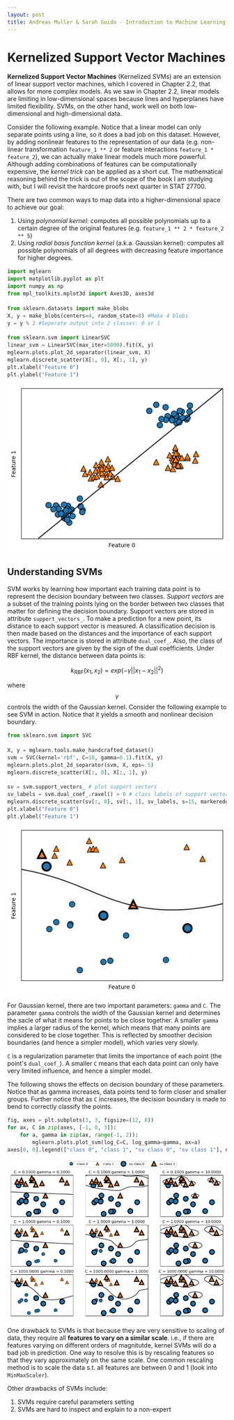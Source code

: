 ```yaml
---
layout: post
title: Andreas Muller & Sarah Guido - Introduction to Machine Learning with Python - Chapter 2.6
---
```


# Kernelized Support Vector Machines

**Kernelized Support Vector Machines** (Kernelized SVMs) are an extension of linear support vector machines, which I covered in Chapter 2.2, that allows for more complex models. As we saw in Chapter 2.2, linear models are limiting in low-dimensional spaces because lines and hyperplanes have limited flexibility. SVMs, on the other hand, work well on both low-dimensional and high-dimensional data.

Consider the following example. Notice that a linear model can only separate points using a line, so it does a bad job on this dataset. However, by adding nonlinear features to the representation of our data (e.g. non-linear transformation `feature_1 ** 2` or feature interactions `feature_1 * feature_2`), we can actually make linear models much more powerful. Although adding combinations of features can be computationally expensive, the *kernel trick* can be applied as a short cut. The mathematical reasoning behind the trick is out of the scope of the book I am studying with, but I will revisit the hardcore proofs next quarter in STAT 27700.

There are two common ways to map data into a higher-dimensional space to achieve our goal:

1. Using *polynomial kernel*: computes all possible polynomials up to a certain degree of the original features (e.g. `feature_1 ** 2 * feature_2 ** 5`)
2. Using *radial basis function kernel* (a.k.a. Gaussian kernel): computes all possible polynomials of all degrees with decreasing feature importance for higher degrees.


```python
import mglearn
import matplotlib.pyplot as plt
import numpy as np
from mpl_toolkits.mplot3d import Axes3D, axes3d

from sklearn.datasets import make_blobs
X, y = make_blobs(centers=4, random_state=8) #Make 4 blobs
y = y % 2 #Seperate output into 2 classes: 0 or 1

from sklearn.svm import LinearSVC
linear_svm = LinearSVC(max_iter=5000).fit(X, y)
mglearn.plots.plot_2d_separator(linear_svm, X)
mglearn.discrete_scatter(X[:, 0], X[:, 1], y)
plt.xlabel("Feature 0")
plt.ylabel("Feature 1")
```


![Linear Boundary](/assets/pictures/Muller_2016_Chapter_2_6_1.png)
    


## Understanding SVMs

SVM works by learning how important each training data point is to represent the decision boundary between two classes. *Support vectors* are a subset of the training points lying on the border between two classes that matter for defining the decision boundary. Support vectors are stored in attribute `support_vectors_`. To make a prediction for a new point, its distance to each support vector is measured. A classification decision is then made based on the distances and the importance of each support vectors. The importance is stored in attribute `dual_coef_`. Also, the class of the support vectors are given by the sign of the dual coefficients. Under RBF kernel, the distance between data points is:

$$
k_{RBF}(x_1, x_2) = exp(-\gamma||x_1 - x_2||^2)
$$

where $$\gamma$$ controls the width of the Gaussian kernel. Consider the following example to see SVM in action. Notice that it yields a smooth and nonlinear decision boundary.


```python
from sklearn.svm import SVC

X, y = mglearn.tools.make_handcrafted_dataset()
svm = SVC(kernel='rbf', C=10, gamma=0.1).fit(X, y)
mglearn.plots.plot_2d_separator(svm, X, eps=.5)
mglearn.discrete_scatter(X[:, 0], X[:, 1], y)

sv = svm.support_vectors_ # plot support vectors
sv_labels = svm.dual_coef_.ravel() > 0 # class labels of support vectors are given by the sign of the dual coefficients
mglearn.discrete_scatter(sv[:, 0], sv[:, 1], sv_labels, s=15, markeredgewidth=3)
plt.xlabel("Feature 0")
plt.ylabel("Feature 1")
```


    
![SVM Boundary](/assets/pictures/Muller_2016_Chapter_2_6_2.png)
    


For Gaussian kernel, there are two important parameters: `gamma` and `C`. The parameter `gamma` controls the width of the Gaussian kernel and determines the sacle of what it means for points to be close together. A smaller `gamma` implies a larger radius of the kernel, which means that many points are considered to be close together. This is reflected by smoother decision boundaries (and hence a simpler model), which varies very slowly.

`C` is a regularization parameter that limits the importance of each point (the point's `dual_coef_`). A smaller `C` means that each data point can only have very limited influence, and hence a simpler model.

The following shows the effects on decision boundary of these parameters. Notice that as gamma increases, data points tend to form closer and smaller groups. Further notice that as `C` increases, the decision boundary is made to bend to correctly classify the points.


```python
fig, axes = plt.subplots(3, 3, figsize=(12, 8))
for ax, C in zip(axes, [-1, 0, 3]):
    for a, gamma in zip(ax, range(-1, 2)):
        mglearn.plots.plot_svm(log_C=C, log_gamma=gamma, ax=a)
axes[0, 0].legend(["class 0", "class 1", "sv class 0", "sv class 1"], ncol=4, loc=(.9, 1.2))
```


![SVM Parameters](/assets/pictures/Muller_2016_Chapter_2_6_3.png)
    


One drawback to SVMs is that because they are very sensitive to scaling of data, they require all **features to vary on a similar scale**. i.e., if there are features varying on different orders of magnitutde, kernel SVMs will do a bad job in prediction. One way to resolve this is by rescaling features so that they vary approximately on the same scale. One common rescaling method is to scale the data s.t. all features are between 0 and 1 (look into `MinMaxScaler`).

Other drawbacks of SVMs include:

1. SVMs require careful parameters setting
2. SVMs are hard to inspect and explain to a non-expert
